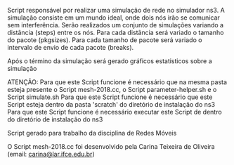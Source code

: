 Script responsável por realizar uma simulação de rede no simulador ns3.
A simulação consiste em um mundo ideal, onde dois nós irão se comunicar sem interferência.
Serão realizados um conjunto de simulações variando a distãncia (steps) entre os nós.
Para cada distãncia será variado o tamanho do pacote (pkgsizes).
Para cada tamanho de pacote será variado o intervalo de envio de cada pacote (breaks).

Após o término da simulação será gerado gráficos estatisticos sobre a simulação

ATENÇÃO:
    Para que este Script funcione é necessário que na mesma pasta esteja presente o Script
        mesh-2018.cc, o Script parameter-helper.sh e o Script simulate.sh
    Para que este Script funcione é necessário que este Script esteja dentro da pasta 'scratch' do
        diretório de instalação do ns3
    Para que este Script funcione é necessário executar este Script de dentro do diretório de
        instalação do ns3

Script gerado para trabalho da disciplina de Redes Móveis

O Script mesh-2018.cc foi desenvolvido pela Carina Teixeira de Oliveira (email: carina@lar.ifce.edu.br)
